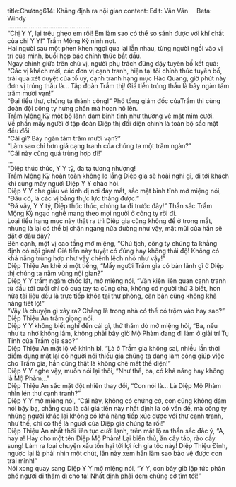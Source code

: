 title:Chương614: Khẳng định ra nội gian
content:
Edit: Vân Vân     Beta: Windy<br>………………………………………..<br>“Chị Y Y, lại trêu ghẹo em rồi! Em làm sao có thể so sánh được với khí chất của chị Y Y!” Trầm Mộng Kỳ nịnh nọt.<br>Hai người sau một phen khen ngợi qua lại lẫn nhau, từng người ngồi vào vị trí của mình, buổi họp báo chính thức bắt đầu.<br>Ngay chính giữa trên chủ vị, người phụ trách đứng dậy tuyên bố kết quả: “Các vị khách mời, các đơn vị cạnh tranh, hiện tại tôi chính thức tuyên bố, trải qua xét duyệt của tổ uỷ, cạnh tranh hạng mục Hào Quang, giờ phút này đơn vị trúng thầu là… Tập đoàn Trầm thị! Giá tiền trúng thầu là bảy ngàn tám trăm mười vạn!”<br>“Đại tiểu thư, chúng ta thành công!” Phó tổng giám đốc củaTrầm thị cùng đoàn đội công ty hưng phấn mà hoan hô lên.<br>Trầm Mộng Kỳ một bộ lãnh đạm bình tĩnh như thường vẻ mặt mỉm cười.<br>Về phần mấy người ở tập đoàn Diệp thị đối diện chính là toàn bộ sắc mặt đều đổi.<br>“Cái gì? Bảy ngàn tám trăm mười vạn?”<br>“Làm sao chỉ hơn giá cạng tranh của chúng ta một trăm ngàn?”<br>“Cái này cũng quá trùng hợp đi!”<br>…<br>“Diệp thúc thúc, Y Y tỷ, đa tạ tương nhượng!<br>Trầm Mộng Kỳ hoàn toàn không lo lắng Diệp gia sẽ hoài nghi gì, đi tới khách khí cùng mấy người Diệp Y Y chào hỏi.<br>Diệp Y Y che giấu vẻ kinh dị nơi đáy mắt, sắc mặt bình tĩnh mở miệng nói, “Đâu có, là các vị bằng thực lực thắng được.”<br>“Đã vậy, Y Y tỷ, Diệp thúc thúc, chúng ta đi trước đây!” Thần sắc Trầm Mộng Kỳ ngạo nghễ mang theo mọi người ở công ty rời đi.<br>Loại tiểu hạng mục này thật ra thì Diệp gia cũng không để ở trong mắt, nhưng là lại có thể bị chặn ngang nửa đường như vậy, mặt mũi của hắn sẽ đặt ở đâu đây?<br>Bên cạnh, một vị cao tầng mở miệng, “Chủ tịch, công ty chúng ta khẳng định có nội gian! Giá tiền này tuyệt có đúng hay không thái độ! Không có khả năng trùng hợp như vậy chênh lệch nhỏ như vậy!”<br>Diệp Thiệu An khẽ xì một tiếng, “Mấy người Trầm gia có bản lãnh gì ở Diệp thị chúng ta nằm vùng nội gian?”<br>Diệp Y Y trầm ngâm chốc lát, mở miệng nói, “Văn kiện liên quan cạnh tranh từ đầu tới cuối chỉ có qua tay ta cùng cha, không có người thứ 3 biết, hơn nữa tài liệu đều là trực tiếp khóa tại thư phòng, căn bản cũng không khả năng tiết lộ!”<br>“Vậy là chuyện gì xảy ra? Chẳng lẽ trong nhà có thể có trộm vào hay sao?” Diệp Thiệu An trầm giọng nói.<br>Diệp Y Y không biết nghĩ đến cái gì, thử thăm dò mở miệng hỏi, “Ba, nếu như ta nhớ không lầm, không phải bây giờ Mộ Phàm đang đi làm ở giải trí Tụ Tinh của Trầm gia sao?”<br>Diệp Thiệu An mặt lộ vẻ khinh bỉ, “Là ở Trầm gia không sai, nhiều lần thời điểm đụng mặt lại có người nói thiếu gia chúng ta đang làm công giúp việc cho Trầm gia, hắn cũng thật là không chê mất thể diện!”<br>Diệp Y Y nghe vậy, muốn nói lại thôi, “Như thế, ba, có khả năng hay không là Mộ Phàm…”<br>Diệp Thiệu An sắc mặt đột nhiên thay đổi, “Con nói là… Là Diệp Mộ Phàm nhìn lén thư cạnh tranh?”<br>Diệp Y Y mở miệng nói, “Cái này, không có chứng cớ, con cũng không dám nói bậy bạ, chẳng qua là cái giá tiền này nhất định là có vấn đề, mà công ty những người khác lại không có khả năng tiếp xúc được với thư cạnh tranh, như thế, chỉ có thể là người của Diệp gia chúng ta rồi!”<br>Diệp Thiệu An nhất thời liên tục cười lạnh, trên mặt lộ ra thần sắc đắc ý, “A, hay a! Hay cho một tên Diệp Mộ Phàm! Lại biển thủ, ăn cây táo, rào cây sung! Làm ra loại chuyện xấu tổn hại tới lợi ích gia tộc này! Diệp Thiệu Đình, ngược lại là phải nhìn một chút, lần này xem hắn làm sao bảo vệ được con trai mình!”<br>Nói xong quay sang Diệp Y Y mở miệng nói, “Y Y, con bây giờ lập tức phân phó người đi thăm dì cho ta! Nhất định phải đem chứng cớ tìm tới!”